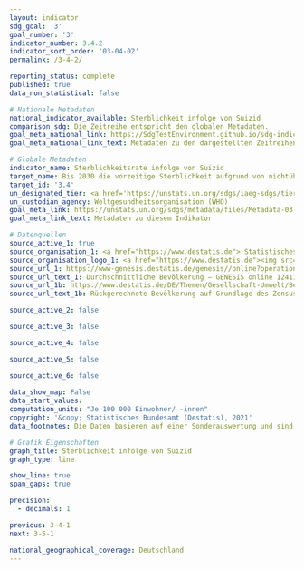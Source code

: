 ```yaml
---
layout: indicator    
sdg_goal: '3'    
goal_number: '3'    
indicator_number: 3.4.2    
indicator_sort_order: '03-04-02'    
permalink: /3-4-2/    

reporting_status: complete    
published: true    
data_non_statistical: false    

# Nationale Metadaten    
national_indicator_available: Sterblichkeit infolge von Suizid    
comparison_sdg: Die Zeitreihe entspricht den globalen Metadaten.    
goal_meta_national_link: https://SdgTestEnvironment.github.io/sdg-indicators/public/MetaDe/3.4.2.pdf    
goal_meta_national_link_text: Metadaten zu den dargestellten Zeitreihen    

# Globale Metadaten    
indicator_name: Sterblichkeitsrate infolge von Suizid    
target_name: Bis 2030 die vorzeitige Sterblichkeit aufgrund von nichtübertragbaren Krankheiten durch Prävention und Behandlung um ein Drittel senken und die psychische Gesundheit und das Wohlergehen fördern    
target_id: '3.4'    
un_designated_tier: <a href='https://unstats.un.org/sdgs/iaeg-sdgs/tier-classification/' title='Klicken Sie hier um weitere Informationen zur UN-Tier-Klassifikation zu erhalten.'  target='_blank'>Tier I</a>    
un_custodian_agency: Weltgesundheitsorganisation (WHO)    
goal_meta_link: https://unstats.un.org/sdgs/metadata/files/Metadata-03-04-02.pdf    
goal_meta_link_text: Metadaten zu diesem Indikator        

# Datenquellen
source_active_1: true
source_organisation_1: <a href="https://www.destatis.de"> Statistisches Bundesamt (Destatis) </a>
source_organisation_logo_1: <a href="https://www.destatis.de"><img src="https://g205sdgs.github.io/sdg-indicators/public/OrgImgDe/destatis.png" alt="Logo destatis" style="height:60px; width:148px"/></a>
source_url_1: https://www-genesis.destatis.de/genesis//online?operation=table&code=12411-0041
source_url_text_1: Durchschnittliche Bevölkerung – GENESIS online 12411-0041
source_url_1b: https://www.destatis.de/DE/Themen/Gesellschaft-Umwelt/Bevoelkerung/Bevoelkerungsstand/_inhalt.html#sprg233540
source_url_text_1b: Rückgerechnete Bevölkerung auf Grundlage des Zensus 2011 - 1991 bis 2011

source_active_2: false

source_active_3: false

source_active_4: false

source_active_5: false

source_active_6: false
    
data_show_map: False    
data_start_values:     
computation_units: "Je 100 000 Einwohner/ -innen"    
copyright: '&copy; Statistisches Bundesamt (Destatis), 2021'    
data_footnotes: Die Daten basieren auf einer Sonderauswertung und sind nicht öffentlich zugänglich.<br>• Für 2010 wurde die Bevölkerung anhand des Zensus 2011 sowie der Wanderungs-, Geburten- und Sterbestatistiken zurückgerechnet.    

# Grafik Eigenschaften    
graph_title: Sterblichkeit infolge von Suizid    
graph_type: line    

show_line: true
span_gaps: true

precision:
  - decimals: 1    

previous: 3-4-1    
next: 3-5-1    

national_geographical_coverage: Deutschland    
---
```


<span></span>